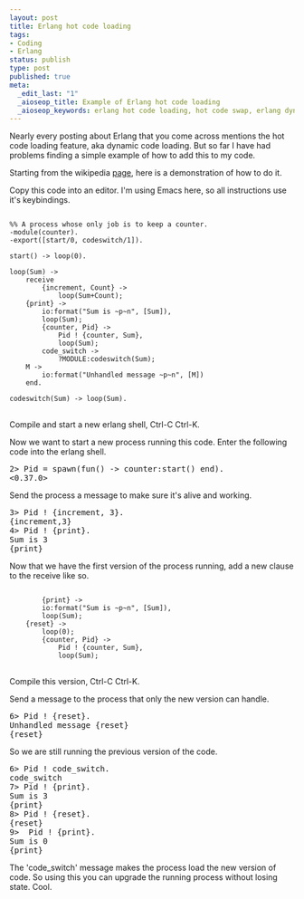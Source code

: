 ```yaml
--- 
layout: post
title: Erlang hot code loading
tags: 
- Coding
- Erlang
status: publish
type: post
published: true
meta: 
  _edit_last: "1"
  _aioseop_title: Example of Erlang hot code loading
  _aioseop_keywords: erlang hot code loading, hot code swap, erlang dynamic code loading,dynamic code loading
---
```

Nearly every posting about Erlang that you come across mentions the hot code loading feature, aka dynamic code loading. But so far I have had problems finding a simple example of how to add this to my code.

Starting from the wikipedia <a href="http://en.wikipedia.org/wiki/Erlang_(programming_language)#Hot_code_loading_and_modules">page</a>, here is a demonstration of how to do it.

Copy this code into an editor. I'm using Emacs here, so all instructions use it's keybindings.

<pre>
<code>
%% A process whose only job is to keep a counter.
-module(counter).
-export([start/0, codeswitch/1]).

start() -> loop(0).

loop(Sum) ->
    receive
        {increment, Count} ->
            loop(Sum+Count);
	{print} ->
	    io:format("Sum is ~p~n", [Sum]),
	    loop(Sum);
        {counter, Pid} ->
            Pid ! {counter, Sum},
            loop(Sum);
        code_switch ->
            ?MODULE:codeswitch(Sum);
	M ->
	    io:format("Unhandled message ~p~n", [M])
    end.

codeswitch(Sum) -> loop(Sum).
</code>
</pre>

Compile and start a new erlang shell, Ctrl-C Ctrl-K.

Now we want to start a new process running this code. Enter the following code into the erlang shell.

<pre>
2> Pid = spawn(fun() -> counter:start() end).
<0.37.0>
</pre>

Send the process a message to make sure it's alive and working.

<pre>
3> Pid ! {increment, 3}.
{increment,3}
4> Pid ! {print}.
Sum is 3
{print}
</pre>

Now that we have the first version of the process running, add a new clause to the receive like so.
<pre>
<code>
        {print} ->
	    io:format("Sum is ~p~n", [Sum]),
	    loop(Sum);
	{reset} ->
	    loop(0);
        {counter, Pid} ->
            Pid ! {counter, Sum},
            loop(Sum);
</code>
</pre>
Compile this version, Ctrl-C Ctrl-K.

Send a message to the process that only the new version can handle.

<pre>
6> Pid ! {reset}.
Unhandled message {reset}
{reset}
</pre>

So we are still running the previous version of the code.

<pre>
6> Pid ! code_switch.
code_switch
7> Pid ! {print}.
Sum is 3
{print}
8> Pid ! {reset}.
{reset}
9>  Pid ! {print}.
Sum is 0
{print}
</pre>

The 'code_switch' message makes the process load the new version of code. So using this you can upgrade the running process without losing state. Cool.
